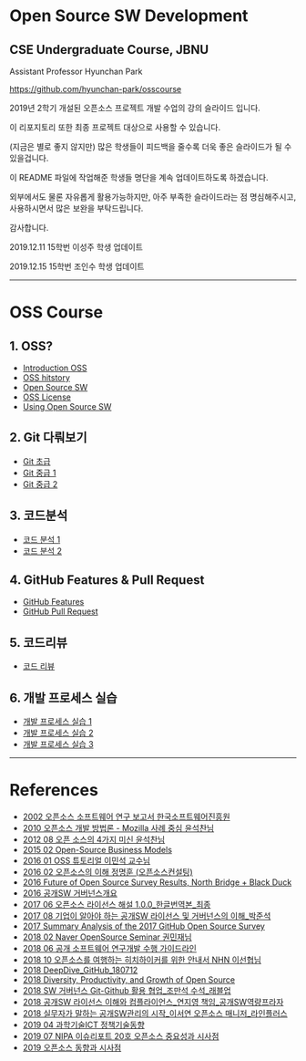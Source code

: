 # Open Source SW Development 
## CSE Undergraduate Course, JBNU

Assistant Professor Hyunchan Park

https://github.com/hyunchan-park/osscourse


2019년 2학기 개설된 오픈소스 프로젝트 개발 수업의 강의 슬라이드 입니다.

이 리포지토리 또한 최종 프로젝트 대상으로 사용할 수 있습니다.

(지금은 별로 좋지 않지만) 많은 학생들이 피드백을 줄수록 더욱 좋은 슬라이드가 될 수 있을겁니다.

이 README 파일에 작업해준 학생들 명단을 계속 업데이트하도록 하겠습니다.

외부에서도 물론 자유롭게 활용가능하지만, 아주 부족한 슬라이드라는 점 명심해주시고, 
사용하시면서 많은 보완을 부탁드립니다.

감사합니다.


2019.12.11 15학번 이성주 학생 업데이트

2019.12.15 15학번 조인수 학생 업데이트

****

# OSS Course

## 1. OSS?

*  [Introduction OSS](/PDFs/0.%20Introduction%20OSS.pdf)
*  [OSS hitstory](/PDFs/1.%20OSS%20hitstory.pdf)
*  [Open Source SW](/PDFs/2.%20Open%20Source%20SW%20v3.pdf)
*  [OSS License](/PDFs/3.%20OSS%20License.pdf)
*  [Using Open Source SW](/PDFs/4.%20Using%20Open%20Source%20SW.pdf)

## 2. Git 다뤄보기

*  [Git 초급](/PDFs/5.%20Git%20%EC%B4%88%EA%B8%89%20v3.pdf)
*  [Git 중급 1](/PDFs/6.%20Git%20%EC%A4%91%EA%B8%89%201%20v2.pdf)
*  [Git 중급 2](/PDFs/7.%20Git%20%EC%A4%91%EA%B8%89%202.pdf)


## 3. 코드분석

*  [코드 분석 1](/PDFs/8.%20%EC%BD%94%EB%93%9C%20%EB%B6%84%EC%84%9D%201.pdf)
*  [코드 분석 2](/PDFs/9.%20%EC%BD%94%EB%93%9C%20%EB%B6%84%EC%84%9D%202.pdf)

## 4. GitHub Features & Pull Request

*  [GitHub Features](/PDFs/10.%20GitHub%20Features.pdf)
*  [GitHub Pull Request](/PDFs/11.%20GitHub%20Pull%20Request.pdf)

## 5. 코드리뷰

*  [코드 리뷰](/PDFs/12.%20%EC%BD%94%EB%93%9C%20%EB%A6%AC%EB%B7%B0.pdf)

## 6. 개발 프로세스 실습

*  [개발 프로세스 실습 1](/PDFs/13.%20%EA%B0%9C%EB%B0%9C%20%ED%94%84%EB%A1%9C%EC%84%B8%EC%8A%A4%20%EC%8B%A4%EC%8A%B5%201.pdf)
*  [개발 프로세스 실습 2](/PDFs/14.%20%EA%B0%9C%EB%B0%9C%20%ED%94%84%EB%A1%9C%EC%84%B8%EC%8A%A4%20%EC%8B%A4%EC%8A%B5%202%20v2.pdf)
*  [개발 프로세스 실습 3](/PDFs/15.%20%EA%B0%9C%EB%B0%9C%20%ED%94%84%EB%A1%9C%EC%84%B8%EC%8A%A4%20%EC%8B%A4%EC%8A%B5%203.pdf)

****

# References

*  [2002 오픈소스 소프트웨어 연구 보고서 한국소프트웨어진흥원](/References/2002%20%EC%98%A4%ED%94%88%EC%86%8C%EC%8A%A4%20%EC%86%8C%ED%94%84%ED%8A%B8%EC%9B%A8%EC%96%B4%20%EC%97%B0%EA%B5%AC%20%EB%B3%B4%EA%B3%A0%EC%84%9C%20%ED%95%9C%EA%B5%AD%EC%86%8C%ED%94%84%ED%8A%B8%EC%9B%A8%EC%96%B4%EC%A7%84%ED%9D%A5%EC%9B%90.pdf)
*  [2010 오픈소스 개발 방법론 - Mozilla 사례 중심 윤석찬님](/References/2010%20%EC%98%A4%ED%94%88%EC%86%8C%EC%8A%A4%20%EA%B0%9C%EB%B0%9C%20%EB%B0%A9%EB%B2%95%EB%A1%A0%20-%20Mozilla%20%EC%82%AC%EB%A1%80%20%EC%A4%91%EC%8B%AC%20%EC%9C%A4%EC%84%9D%EC%B0%AC%EB%8B%98.pdf)
*  [2012 08 오픈 소스의 4가지 미신 윤석찬님](/References/2012%2008%20%EC%98%A4%ED%94%88%20%EC%86%8C%EC%8A%A4%EC%9D%98%204%EA%B0%80%EC%A7%80%20%EB%AF%B8%EC%8B%A0%20%EC%9C%A4%EC%84%9D%EC%B0%AC%EB%8B%98.pdf)
*  [2015 02 Open-Source Business Models](/References/2015%2002%20Open-Source%20Business%20Models.pdf)
*  [2016 01 OSS 튜토리얼 이민석 교수님](/References/2016%2001%20OSS%20%ED%8A%9C%ED%86%A0%EB%A6%AC%EC%96%BC%20%EC%9D%B4%EB%AF%BC%EC%84%9D%20%EA%B5%90%EC%88%98%EB%8B%98%20.pptx)
*  [2016 02 오픈소스의 이해 정명훈 (오픈소스컨설팅)](/References/2016%2002%20%EC%98%A4%ED%94%88%EC%86%8C%EC%8A%A4%EC%9D%98%20%EC%9D%B4%ED%95%B4%20%EC%A0%95%EB%AA%85%ED%9B%88%20(%EC%98%A4%ED%94%88%EC%86%8C%EC%8A%A4%EC%BB%A8%EC%84%A4%ED%8C%85).pdf)
*  [2016 Future of Open Source Survey Results, North Bridge + Black Duck](/References/2016%20Future%20of%20Open%20Source%20Survey%20Results%2C%20North%20Bridge%20%2B%20Black%20Duck.pdf)
*  [2016 공개SW 거버넌스개요](/References/2016%20%EA%B3%B5%EA%B0%9CSW%20%EA%B1%B0%EB%B2%84%EB%84%8C%EC%8A%A4%EA%B0%9C%EC%9A%94.pdf)
*  [2017 06 오픈소스 라이선스 해설 1.0.0_한글번역본_최종](/References/2017%2006%20%EC%98%A4%ED%94%88%EC%86%8C%EC%8A%A4%20%EB%9D%BC%EC%9D%B4%EC%84%A0%EC%8A%A4%20%ED%95%B4%EC%84%A4%201.0.0_%ED%95%9C%EA%B8%80%EB%B2%88%EC%97%AD%EB%B3%B8_%EC%B5%9C%EC%A2%85.pdf)
*  [2017 08 기업이 알아야 하는 공개SW 라이선스 및 거버넌스의 이해_박준석](/References/2017%2008%20%EA%B8%B0%EC%97%85%EC%9D%B4%20%EC%95%8C%EC%95%84%EC%95%BC%20%ED%95%98%EB%8A%94%20%EA%B3%B5%EA%B0%9CSW%20%EB%9D%BC%EC%9D%B4%EC%84%A0%EC%8A%A4%20%EB%B0%8F%20%EA%B1%B0%EB%B2%84%EB%84%8C%EC%8A%A4%EC%9D%98%20%EC%9D%B4%ED%95%B4_%EB%B0%95%EC%A4%80%EC%84%9D.pdf)
*  [2017 Summary Analysis of the 2017 GitHub Open Source Survey](/References/2017%20Summary%20Analysis%20of%20the%202017%20GitHub%20Open%20Source%20Survey.pdf)
*  [2018 02 Naver OpenSource Seminar 권민재님](/References/2018%2002%20Naver%20OpenSource%20Seminar%20%EA%B6%8C%EB%AF%BC%EC%9E%AC%EB%8B%98.pdf)
*  [2018 06 공개 소프트웨어 연구개발 수행 가이드라인](/References/2018%2006%20%EA%B3%B5%EA%B0%9C%20%EC%86%8C%ED%94%84%ED%8A%B8%EC%9B%A8%EC%96%B4%20%EC%97%B0%EA%B5%AC%EA%B0%9C%EB%B0%9C%20%EC%88%98%ED%96%89%20%EA%B0%80%EC%9D%B4%EB%93%9C%EB%9D%BC%EC%9D%B8.pdf)
*  [2018 10 오픈소스를 여행하는 히치하이커를 위한 안내서 NHN 이선협님](/References/2018%2010%20%EC%98%A4%ED%94%88%EC%86%8C%EC%8A%A4%EB%A5%BC%20%EC%97%AC%ED%96%89%ED%95%98%EB%8A%94%20%ED%9E%88%EC%B9%98%ED%95%98%EC%9D%B4%EC%BB%A4%EB%A5%BC%20%EC%9C%84%ED%95%9C%20%EC%95%88%EB%82%B4%EC%84%9C%20NHN%20%EC%9D%B4%EC%84%A0%ED%98%91%EB%8B%98.pdf)
*  [2018 DeepDive_GitHub_180712](/References/2018%20DeepDive_GitHub_180712.pdf)
*  [2018 Diversity, Productivity, and Growth of Open Source](/References/2018%20Diversity%2C%20Productivity%2C%20and%20Growth%20of%20Open%20Source.pdf)
*  [2018 SW 거버넌스 Git-Github 활용 협업_조만석 수석_래블업](/References/2018%20SW%20%EA%B1%B0%EB%B2%84%EB%84%8C%EC%8A%A4%20Git-Github%20%ED%99%9C%EC%9A%A9%20%ED%98%91%EC%97%85_%EC%A1%B0%EB%A7%8C%EC%84%9D%20%EC%88%98%EC%84%9D_%EB%9E%98%EB%B8%94%EC%97%85.pdf)
*  [2018 공개SW 라이선스 이해와 컴플라이언스_연지영 책임_공개SW역량프라자](/References/2018%20%EA%B3%B5%EA%B0%9CSW%20%EB%9D%BC%EC%9D%B4%EC%84%A0%EC%8A%A4%20%EC%9D%B4%ED%95%B4%EC%99%80%20%EC%BB%B4%ED%94%8C%EB%9D%BC%EC%9D%B4%EC%96%B8%EC%8A%A4_%EC%97%B0%EC%A7%80%EC%98%81%20%EC%B1%85%EC%9E%84_%EA%B3%B5%EA%B0%9CSW%EC%97%AD%EB%9F%89%ED%94%84%EB%9D%BC%EC%9E%90.pdf)
*  [2018 실무자가 말하는 공개SW관리의 시작_이서연 오픈소스 매니저_라인플러스](/References/2018%20%EC%8B%A4%EB%AC%B4%EC%9E%90%EA%B0%80%20%EB%A7%90%ED%95%98%EB%8A%94%20%EA%B3%B5%EA%B0%9CSW%EA%B4%80%EB%A6%AC%EC%9D%98%20%EC%8B%9C%EC%9E%91_%EC%9D%B4%EC%84%9C%EC%97%B0%20%EC%98%A4%ED%94%88%EC%86%8C%EC%8A%A4%20%EB%A7%A4%EB%8B%88%EC%A0%80_%EB%9D%BC%EC%9D%B8%ED%94%8C%EB%9F%AC%EC%8A%A4.pdf)
*  [2019 04 과학기술ICT 정책기술동향](/References/2019%2004%20%EA%B3%BC%ED%95%99%EA%B8%B0%EC%88%A0ICT%20%EC%A0%95%EC%B1%85%EA%B8%B0%EC%88%A0%EB%8F%99%ED%96%A5.pdf)
*  [2019 07 NIPA 이슈리포트 20호 오픈소스 중요성과 시사점](/References/2019%2007%20NIPA%20%EC%9D%B4%EC%8A%88%EB%A6%AC%ED%8F%AC%ED%8A%B8%2020%ED%98%B8%20%EC%98%A4%ED%94%88%EC%86%8C%EC%8A%A4%2B%EC%A4%91%EC%9A%94%EC%84%B1%EA%B3%BC%2B%EC%8B%9C%EC%82%AC%EC%A0%90.pdf)
*  [2019 오픈소스 동향과 시사점](/References/2019%20%EC%98%A4%ED%94%88%EC%86%8C%EC%8A%A4%20%EB%8F%99%ED%96%A5%EA%B3%BC%20%EC%8B%9C%EC%82%AC%EC%A0%90.pdf)

